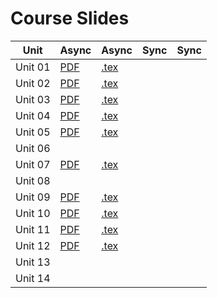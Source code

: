 # Course Slides 

| Unit    | Async                        | Async                         | Sync | Sync |
|---------|------------------------------|-------------------------------|------|------|
| Unit 01 | [PDF](./unit_01/unit_01.pdf) | [.tex](./unit_01/unit_01.tex) |      |      |
| Unit 02 | [PDF](./unit_02/unit_02.pdf) | [.tex](./unit_02/unit_02.tex) |      |      |
| Unit 03 | [PDF](./unit_03/unit_03.pdf) | [.tex](./unit_03/unit_03.tex) |      |      |
| Unit 04 | [PDF](./unit_04/unit_04.pdf) | [.tex](./unit_04/unit_04.tex) |      |      |
| Unit 05 | [PDF](./unit_05/unit_05.pdf) | [.tex](./unit_05/unit_05.tex) |      |      |
| Unit 06 |                              |                               |      |      |
| Unit 07 | [PDF](./unit_07/unit_07.pdf) | [.tex](./unit_07/unit_07.tex) |      |      |
| Unit 08 |                              |                               |      |      |
| Unit 09 | [PDF](./unit_09/unit_09.pdf) | [.tex](./unit_09/unit_09.tex) |      |      |
| Unit 10 | [PDF](./unit_10/unit_10.pdf) | [.tex](./unit_10/unit_10.tex) |      |      |
| Unit 11 | [PDF](./unit_11/unit_11.pdf) | [.tex](./unit_11/unit_11.tex) |      |      |
| Unit 12 | [PDF](./unit_12/unit_12.pdf) | [.tex](./unit_12/unit_12.tex) |      |      |
| Unit 13 |                              |                               |      |      |
| Unit 14 |                              |                               |      |      |
